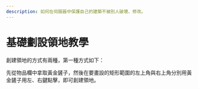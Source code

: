 ```yaml
---
description: 如何在伺服器中保護自己的建築不被別人破壞、修改。
---
```


# 基礎劃設領地教學

創建領地的方式有兩種，第一種方式如下：

先從物品欄中拿取黃金鏟子，然後在要畫設的矩形範圍的左上角與右上角分別用黃金鏟子用左、右鍵點擊，即可創建領地。
